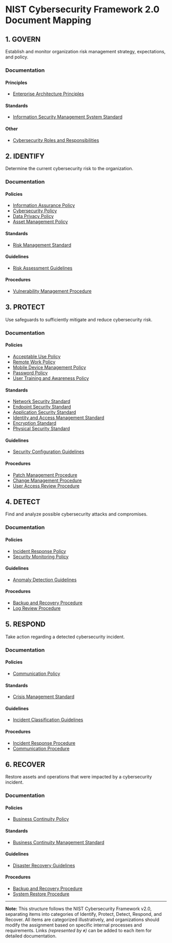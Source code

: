 # NIST Cybersecurity Framework 2.0 Document Mapping

## 1. GOVERN
Establish and monitor organization risk management strategy, expectations, and policy.

### Documentation
#### Principles
- [Enterprise Architecture Principles](#)
#### Standards
- [Information Security Management System Standard](#)
#### Other
- [Cybersecurity Roles and Responsibilities](#)

## 2. IDENTIFY
Determine the current cybersecurity risk to the organization.

### Documentation
#### Policies
- [Information Assurance Policy](#)
- [Cybersecurity Policy](#)
- [Data Privacy Policy](#)
- [Asset Management Policy](#)
#### Standards
- [Risk Management Standard](#)
#### Guidelines
- [Risk Assessment Guidelines](#)
#### Procedures
- [Vulnerability Management Procedure](#)

## 3. PROTECT
Use safeguards to sufficiently mitigate and reduce cybersecurity risk.

### Documentation
#### Policies
- [Acceptable Use Policy](#)
- [Remote Work Policy](#)
- [Mobile Device Management Policy](#)
- [Password Policy](#)
- [User Training and Awareness Policy](#)
#### Standards
- [Network Security Standard](#)
- [Endpoint Security Standard](#)
- [Application Security Standard](#)
- [Identity and Access Management Standard](#)
- [Encryption Standard](#)
- [Physical Security Standard](#)
#### Guidelines
- [Security Configuration Guidelines](#)
#### Procedures
- [Patch Management Procedure](#)
- [Change Management Procedure](#)
- [User Access Review Procedure](#)

## 4. DETECT
Find and analyze possible cybersecurity attacks and compromises.

### Documentation
#### Policies
- [Incident Response Policy](#)
- [Security Monitoring Policy](#)
#### Guidelines
- [Anomaly Detection Guidelines](#)
#### Procedures
- [Backup and Recovery Procedure](#)
- [Log Review Procedure](#)

## 5. RESPOND
Take action regarding a detected cybersecurity incident.

### Documentation
#### Policies
- [Communication Policy](#)
#### Standards
- [Crisis Management Standard](#)
#### Guidelines
- [Incident Classification Guidelines](#)
#### Procedures
- [Incident Response Procedure](#)
- [Communication Procedure](#)

## 6. RECOVER
Restore assets and operations that were impacted by a cybersecurity incident.

### Documentation
#### Policies
- [Business Continuity Policy](#)
#### Standards
- [Business Continuity Management Standard](#)
#### Guidelines
- [Disaster Recovery Guidelines](#)
#### Procedures
- [Backup and Recovery Procedure](#)
- [System Restore Procedure](#)

---

**Note:** This structure follows the NIST Cybersecurity Framework v2.0, separating items into categories of Identify, Protect, Detect, Respond, and Recover. All items are categorized illustratively, and organizations should modify the assignment based on specific internal processes and requirements. Links _(represented by `#`)_ can be added to each item for detailed documentation.
